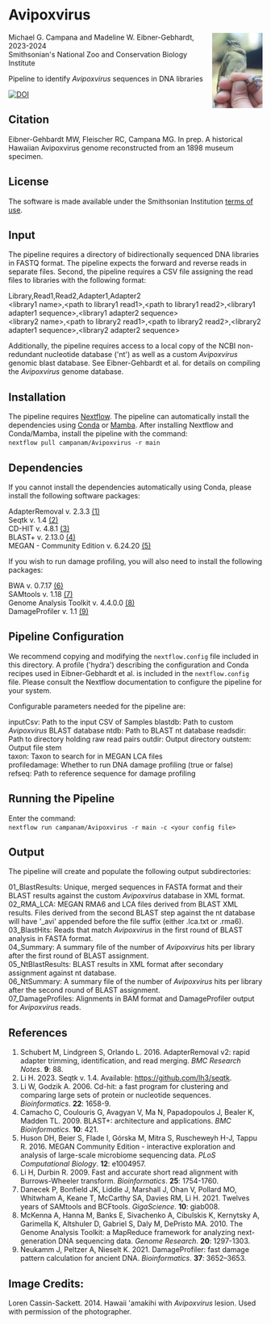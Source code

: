 # Avipoxvirus
<img align="right" src="DSC_0116.JPG" width="100"> 

Michael G. Campana and Madeline W. Eibner-Gebhardt, 2023-2024  
Smithsonian's National Zoo and Conservation Biology Institute  

Pipeline to identify *Avipoxvirus* sequences in DNA libraries  

[![DOI](https://zenodo.org/badge/667565062.svg)](https://doi.org/10.5281/zenodo.14010731)

## Citation  
Eibner-Gehbardt MW, Fleischer RC, Campana MG. In prep. A historical Hawaiian Avipoxvirus genome reconstructed from an 1898 museum specimen.  

## License  
The software is made available under the Smithsonian Institution [terms of use](https://www.si.edu/termsofuse).  

## Input  
The pipeline requires a directory of bidirectionally sequenced DNA libraries in FASTQ format. The pipeline expects the forward and reverse reads in separate files. Second, the pipeline requires a CSV file assigning the read files to libraries with the following format:  

Library,Read1,Read2,Adapter1,Adapter2  
\<library1 name>\,\<path to library1 read1\>,\<path to library1 read2\>,\<library1 adapter1 sequence\>,\<library1 adapter2 sequence\>  
\<library2 name>\,\<path to library2 read1\>,\<path to library2 read2\>,\<library2 adapter1 sequence\>,\<library2 adapter2 sequence\>  

Additionally, the pipeline requires access to a local copy of the NCBI non-redundant nucleotide database ('nt') as well as a custom *Avipoxvirus* genomic blast database. See Eibner-Gehbardt et al. for details on compiling the *Avipoxvirus* genome database.  

## Installation  
The pipeline requires [Nextflow](https://www.nextflow.io/). The pipeline can automatically install the dependencies using [Conda](https://conda.io) or [Mamba](https://mamba.readthedocs.io/en/latest/installation/mamba-installation.html). After installing Nextflow and Conda/Mamba, install the pipeline with the command:  
`nextflow pull campanam/Avipoxvirus -r main`  

## Dependencies  
If you cannot install the dependencies automatically using Conda, please install the following software packages:  

AdapterRemoval v. 2.3.3 [(1)](https://github.com/MikkelSchubert/adapterremoval)  
Seqtk v. 1.4 [(2)](https://github.com/lh3/seqtk)  
CD-HIT v. 4.8.1 [(3)](https://sites.google.com/view/cd-hit)  
BLAST+ v. 2.13.0 [(4)](https://blast.ncbi.nlm.nih.gov/doc/blast-help/downloadblastdata.html)  
MEGAN - Community Edition v. 6.24.20 [(5)](https://github.com/husonlab/megan-ce)  

If you wish to run damage profiling, you will also need to install the following packages:  

BWA v. 0.7.17 [(6)](https://bio-bwa.sourceforge.net/)  
SAMtools v. 1.18 [(7)](https://www.htslib.org/)  
Genome Analysis Toolkit v. 4.4.0.0 [(8)](https://gatk.broadinstitute.org/hc/en-us)  
DamageProfiler v. 1.1 [(9)](https://damageprofiler.readthedocs.io/en/latest/)  

## Pipeline Configuration  
We recommend copying and modifying the `nextflow.config` file included in this directory. A profile ('hydra') describing the configuration and Conda recipes used in Eibner-Gebhardt et al. is included in the `nextflow.config` file. Please consult the Nextflow documentation to configure the pipeline for your system.  

Configurable parameters needed for the pipeline are:

inputCsv: Path to the input CSV of Samples
blastdb: Path to custom *Avipoxvirus* BLAST database
ntdb: Path to BLAST nt database
readsdir: Path to directory holding raw read pairs
outdir: Output directory
outstem: Output file stem  
taxon: Taxon to search for in MEGAN LCA files  
profiledamage: Whether to run DNA damage profiling (true or false)  
refseq: Path to reference sequence for damage profiling  

## Running the Pipeline  
Enter the command:  
`nextflow run campanam/Avipoxvirus -r main -c <your config file>`  

## Output  
The pipeline will create and populate the following output subdirectories:  

01_BlastResults: Unique, merged sequences in FASTA format and their BLAST results against the custom *Avipoxvirus* database in XML format.  
02_RMA_LCA: MEGAN RMA6 and LCA files derived from BLAST XML results. Files derived from the second BLAST step against the nt database will have '_avi' appended before the file suffix (either .lca.txt or .rma6).  
03_BlastHits: Reads that match *Avipoxvirus* in the first round of BLAST analysis in FASTA format.  
04_Summary: A summary file of the number of *Avipoxvirus* hits per library after the first round of BLAST assignment.  
05_NtBlastResults: BLAST results in XML format after secondary assignment against nt database.  
06_NtSummary: A summary file of the number of *Avipoxvirus* hits per library after the second round of BLAST assignment.  
07_DamageProfiles: Alignments in BAM format and DamageProfiler output for *Avipoxvirus* reads.  

## References  
1. Schubert M, Lindgreen S, Orlando L. 2016. AdapterRemoval v2: rapid adapter trimming, identification, and read merging. *BMC Research Notes*. __9__: 88.  
2. Li H. 2023. Seqtk v. 1.4. Available: https://github.com/lh3/seqtk.  
3. Li W, Godzik A. 2006. Cd-hit: a fast program for clustering and comparing large sets of protein or nucleotide sequences. *Bioinformatics*. __22__: 1658-9.  
4. Camacho C, Coulouris G, Avagyan V, Ma N, Papadopoulos J, Bealer K, Madden TL. 2009. BLAST+: architecture and applications. *BMC Bioinformatics*. __10__: 421.
5. Huson DH, Beier S, Flade I, Górska M, Mitra S, Ruscheweyh H-J, Tappu R. 2016. MEGAN Community Edition - interactive exploration and analysis of large-scale microbiome sequencing data. *PLoS Computational Biology*. __12__: e1004957.  
6. Li H, Durbin R. 2009. Fast and accurate short read alignment with Burrows-Wheeler transform. *Bioinformatics*. __25__: 1754-1760.  
7. Danecek P, Bonfield JK, Liddle J, Marshall J, Ohan V, Pollard MO, Whitwham A, Keane T, McCarthy SA, Davies RM, Li H. 2021. Twelves years of SAMtools and BCFtools. *GigaScience*. __10__: giab008.  
8. McKenna A, Hanna M, Banks E, Sivachenko A, Cibulskis K, Kernytsky A, Garimella K, Altshuler D, Gabriel S, Daly M, DePristo MA. 2010. The Genome Analysis Toolkit: a MapReduce framework for analyzing next-generation DNA sequencing data. *Genome Research*. __20__: 1297-1303. 
9. Neukamm J, Peltzer A, Nieselt K. 2021. DamageProfiler: fast damage pattern calculation for ancient DNA. *Bioinformatics*. __37__: 3652–3653.  

## Image Credits:  
Loren Cassin-Sackett. 2014. Hawaii 'amakihi with *Avipoxvirus* lesion. Used with permission of the photographer.  
